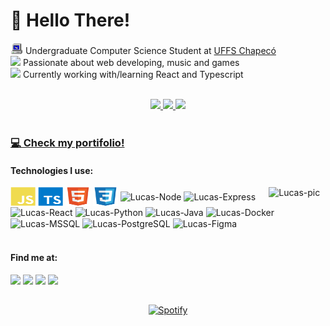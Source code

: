 # 👋 Hello There! 
<img src=https://raw.githubusercontent.com/TheDudeThatCode/TheDudeThatCode/master/Assets/PC.gif width="20"> Undergraduate Computer Science Student at <a href="https://github.com/ccuffs"> UFFS Chapecó</a><br>
<img src=https://raw.githubusercontent.com/TheDudeThatCode/TheDudeThatCode/master/Assets/gandalf_parrot.gif width="20"> Passionate about web developing, music and games <br>
<img src=https://raw.githubusercontent.com/TheDudeThatCode/TheDudeThatCode/master/Assets/powerup.gif width="20"> Currently working with/learning React and Typescript <br><br>

<div align="center">
  <a href="https://github.com/lucassmaniotto">
  <img height="180em" src="https://github-readme-stats.vercel.app/api?username=lucassmaniotto&show_icons=true&theme=tokyonight&include_all_commits=true&count_private=true"/>
  <img height="180em" src="https://github-readme-stats.vercel.app/api/top-langs/?username=lucassmaniotto&layout=compact&langs_count=7&theme=tokyonight"/>
  <img height="180em" src="https://github-readme-streak-stats.herokuapp.com/?user=lucassmaniotto&theme=tokyonight"/>
</div>
<div style="display: inline_block"><br>
  <h3><a href="https://hello-world-lucassmaniotto.vercel.app">💻 Check my portifolio!</a></h3>
  <h4>Technologies I use:</h4>
  <img align="right" alt="Lucas-pic" width=18% src="https://i.imgur.com/Es8mmx2.gif">
  <img align="center" alt="Lucas-Js" height="30" width="40" src="https://raw.githubusercontent.com/devicons/devicon/master/icons/javascript/javascript-plain.svg">
  <img align="center" alt="Lucas-Ts" height="30" width="40" src="https://raw.githubusercontent.com/devicons/devicon/master/icons/typescript/typescript-plain.svg">
  <img align="center" alt="Lucas-HTML" height="30" width="40" src="https://raw.githubusercontent.com/devicons/devicon/master/icons/html5/html5-original.svg">
  <img align="center" alt="Lucas-CSS" height="30" width="40" src="https://raw.githubusercontent.com/devicons/devicon/master/icons/css3/css3-original.svg">
  <img align="center" alt="Lucas-Node" height="30" width="40" src="https://cdn.jsdelivr.net/gh/devicons/devicon/icons/nodejs/nodejs-original.svg" />
  <img align="center" alt="Lucas-Express" height="30" width="40" src="https://cdn.jsdelivr.net/gh/devicons/devicon/icons/express/express-original.svg" />
  <img align="center" alt="Lucas-React" height="30" width="40" src="https://cdn.jsdelivr.net/gh/devicons/devicon/icons/react/react-original.svg" />
  <img align="center" alt="Lucas-Python" height="30" width="40" src="https://cdn.jsdelivr.net/gh/devicons/devicon/icons/python/python-original.svg" />
  <img align="center" alt="Lucas-Java" height="30" width="40" src="https://cdn.jsdelivr.net/gh/devicons/devicon/icons/java/java-original.svg" />
  <img align="center" alt="Lucas-Docker" height="30" width="40" src="https://cdn.jsdelivr.net/gh/devicons/devicon/icons/docker/docker-original.svg" />
  <img align="center" alt="Lucas-MSSQL" height="30" width="40" src="https://cdn.jsdelivr.net/gh/devicons/devicon/icons/microsoftsqlserver/microsoftsqlserver-plain.svg" />
  <img align="center" alt="Lucas-PostgreSQL" height="30" width="40" src="https://cdn.jsdelivr.net/gh/devicons/devicon/icons/postgresql/postgresql-original.svg" />
  <img align="center" alt="Lucas-Figma" height="30" width="25" src="https://cdn.jsdelivr.net/gh/devicons/devicon/icons/figma/figma-original.svg" /><br><br>
  
</div> 
<div>
  <h4>Find me at:</h4>
  <a href="https://open.spotify.com/user/22gktbankxa4r3eaxarfxdzgi?si=d78a7ea3c0c0476a" target="_blank"><img src="https://img.shields.io/badge/Spotify-1ED760?&style=for-the-badge&logo=spotify&logoColor=white" target="_blank"></a>
  <a href="https://twitter.com/alpiste_punk" target="_blank"><img src="https://img.shields.io/badge/Twitter-1DA1F2?style=for-the-badge&logo=twitter&logoColor=white" target="_blank"></a>
  <a href="https://www.linkedin.com/in/lucas-smaniotto-a7092b1a0/" target="_blank"><img src="https://img.shields.io/badge/-LinkedIn-%230077B5?style=for-the-badge&logo=linkedin&logoColor=white" target="_blank"></a>
  <a href="https://hello-world-lucassmaniotto.vercel.app/" target="_blank"><img src="https://img.shields.io/badge/website-000000?style=for-the-badge&logo=About.me&logoColor=white" target="_blank"></a> 
</div>
  
  ##
  
<div align="center">
  <a href="https://open.spotify.com/user/22gktbankxa4r3eaxarfxdzgi?si=d78a7ea3c0c0476a">
  <img alt="Spotify" src="https://spotify-recently-played-readme.vercel.app/api?user=22gktbankxa4r3eaxarfxdzgi&width=890&count=10">
</div>
